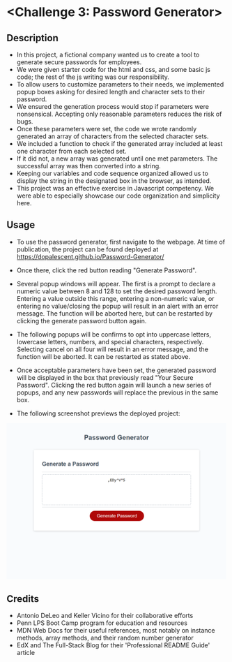 # <Challenge 3: Password Generator>

## Description

- In this project, a fictional company wanted us to create a tool to generate secure passwords for employees.
- We were given starter code for the html and css, and some basic js code; the rest of the js writing was our responsibility.
- To allow users to customize parameters to their needs, we implemented popup boxes asking for desired length and character sets to their password.
- We ensured the generation process would stop if parameters were nonsensical. Accepting only reasonable parameters reduces the risk of bugs.
- Once these parameters were set, the code we wrote randomly generated an array of characters from the selected character sets.
- We included a function to check if the generated array included at least one character from each selected set.
- If it did not, a new array was generated until one met parameters. The successful array was then converted into a string.
- Keeping our variables and code sequence organized allowed us to display the string in the designated box in the browser, as intended.
- This project was an effective exercise in Javascript competency. We were able to especially showcase our code organization and simplicity here.

## Usage

- To use the password generator, first navigate to the webpage. At time of publication, the project can be found deployed at https://dopalescent.github.io/Password-Generator/
- Once there, click the red button reading "Generate Password".
- Several popup windows will appear. The first is a prompt to declare a numeric value between 8 and 128 to set the desired password length. Entering a value outside this range, entering a non-numeric value, or entering no value/closing the popup will result in an alert with an error message. The function will be aborted here, but can be restarted by clicking the generate password button again.
- The following popups will be confirms to opt into uppercase letters, lowercase letters, numbers, and special characters, respectively. Selecting cancel on all four will result in an error message, and the function will be aborted. It can be restarted as stated above.
- Once acceptable parameters have been set, the generated password will be displayed in the box that previously read "Your Secure Password". Clicking the red button again will launch a new series of popups, and any new passwords will replace the previous in the same box.


- The following screenshot previews the deployed project:

![screenshot](./assets/images/passgen_screenshot.png)

## Credits

- Antonio DeLeo and Keller Vicino for their collaborative efforts
- Penn LPS Boot Camp program for education and resources
- MDN Web Docs for their useful references, most notably on instance methods, array methods, and their random number generator
- EdX and The Full-Stack Blog for their 'Professional README Guide' article